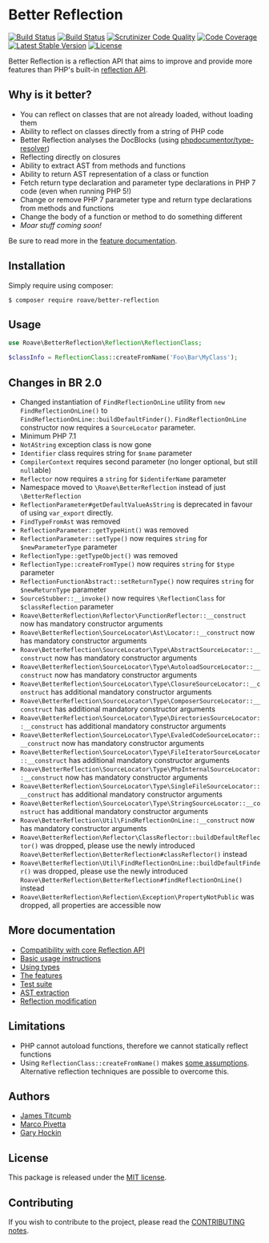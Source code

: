 Better Reflection
=================

[![Build Status](https://travis-ci.org/Roave/BetterReflection.svg?branch=master)](https://travis-ci.org/Roave/BetterReflection) [![Build Status](https://ci.appveyor.com/api/projects/status/github/Roave/BetterReflection?svg=true&branch=master)](https://ci.appveyor.com/project/Ocramius/betterreflection-4jx2w) [![Scrutinizer Code Quality](https://scrutinizer-ci.com/g/Roave/BetterReflection/badges/quality-score.png?b=master)](https://scrutinizer-ci.com/g/Roave/BetterReflection/?branch=master) [![Code Coverage](https://scrutinizer-ci.com/g/Roave/BetterReflection/badges/coverage.png?b=master)](https://scrutinizer-ci.com/g/Roave/BetterReflection/?branch=master) [![Latest Stable Version](https://poser.pugx.org/roave/better-reflection/v/stable)](https://packagist.org/packages/roave/better-reflection) [![License](https://poser.pugx.org/roave/better-reflection/license)](https://packagist.org/packages/roave/better-reflection)

Better Reflection is a reflection API that aims to improve and provide more
features than PHP's built-in [reflection API](http://php.net/manual/en/book.reflection.php).

## Why is it better?

* You can reflect on classes that are not already loaded, without loading them
* Ability to reflect on classes directly from a string of PHP code
* Better Reflection analyses the DocBlocks (using [phpdocumentor/type-resolver](https://github.com/phpDocumentor/TypeResolver))
* Reflecting directly on closures
* Ability to extract AST from methods and functions
* Ability to return AST representation of a class or function
* Fetch return type declaration and parameter type declarations in PHP 7 code (even when running PHP 5!)
* Change or remove PHP 7 parameter type and return type declarations from methods and functions
* Change the body of a function or method to do something different
* *Moar stuff coming soon!*

Be sure to read more in the [feature documentation](https://github.com/Roave/BetterReflection/tree/master/docs/features.md).

## Installation

Simply require using composer:

```shell
$ composer require roave/better-reflection
```

## Usage

```php
use Roave\BetterReflection\Reflection\ReflectionClass;

$classInfo = ReflectionClass::createFromName('Foo\Bar\MyClass');
```

## Changes in BR 2.0

 * Changed instantiation of `FindReflectionOnLine` utility from `new FindReflectionOnLine()` to `FindReflectionOnLine::buildDefaultFinder()`. `FindReflectionOnLine` constructor now requires a `SourceLocator` parameter.
 * Minimum PHP 7.1
 * `NotAString` exception class is now gone
 * `Identifier` class requires string for `$name` parameter
 * `CompilerContext` requires second parameter (no longer optional, but still `null`able)
 * `Reflector` now requires a `string` for `$identiferName` parameter
 * Namespace moved to `\Roave\BetterReflection` instead of just `\BetterReflection`
 * `ReflectionParameter#getDefaultValueAsString` is deprecated in favour of using `var_export` directly.
 * `FindTypeFromAst` was removed
 * `ReflectionParameter::getTypeHint()` was removed
 * `ReflectionParameter::setType()` now requires `string` for `$newParameterType` parameter
 * `ReflectionType::getTypeObject()` was removed
 * `ReflectionType::createFromType()` now requires `string` for `$type` parameter
 * `ReflectionFunctionAbstract::setReturnType()` now requires `string` for `$newReturnType` parameter
 * `SourceStubber::__invoke()` now requires `\ReflectionClass` for `$classReflection` parameter
 * `Roave\BetterReflection\Reflector\FunctionReflector::__construct` now has mandatory constructor arguments
 * `Roave\BetterReflection\SourceLocator\Ast\Locator::__construct` now has mandatory constructor arguments
 * `Roave\BetterReflection\SourceLocator\Type\AbstractSourceLocator::__construct` now has mandatory constructor arguments
 * `Roave\BetterReflection\SourceLocator\Type\AutoloadSourceLocator::__construct` now has mandatory constructor arguments
 * `Roave\BetterReflection\SourceLocator\Type\ClosureSourceLocator::__construct` has additional mandatory constructor arguments
 * `Roave\BetterReflection\SourceLocator\Type\ComposerSourceLocator::__construct` has additional mandatory constructor arguments
 * `Roave\BetterReflection\SourceLocator\Type\DirectoriesSourceLocator::__construct` has additional mandatory constructor arguments
 * `Roave\BetterReflection\SourceLocator\Type\EvaledCodeSourceLocator::__construct` now has mandatory constructor arguments
 * `Roave\BetterReflection\SourceLocator\Type\FileIteratorSourceLocator::__construct` has additional mandatory constructor arguments
 * `Roave\BetterReflection\SourceLocator\Type\PhpInternalSourceLocator::__construct` now has mandatory constructor arguments
 * `Roave\BetterReflection\SourceLocator\Type\SingleFileSourceLocator::__construct` has additional mandatory constructor arguments
 * `Roave\BetterReflection\SourceLocator\Type\StringSourceLocator::__construct` has additional mandatory constructor arguments
 * `Roave\BetterReflection\Util\FindReflectionOnLine::__construct` now has mandatory constructor arguments
 * `Roave\BetterReflection\Reflector\ClassReflector::buildDefaultReflector()` was dropped, please use the newly
   introduced `Roave\BetterReflection\BetterReflection#classReflector()` instead
 * `Roave\BetterReflection\Util\FindReflectionOnLine::buildDefaultFinder()` was dropped, please use the newly
   introduced `Roave\BetterReflection\BetterReflection#findReflectionOnLine()` instead
 * `Roave\BetterReflection\Reflection\Exception\PropertyNotPublic` was dropped, all properties are accessible now 

## More documentation

* [Compatibility with core Reflection API](https://github.com/Roave/BetterReflection/tree/master/docs/compatibility.md)
* [Basic usage instructions](https://github.com/Roave/BetterReflection/tree/master/docs/usage.md)
* [Using types](https://github.com/Roave/BetterReflection/tree/master/docs/types.md)
* [The features](https://github.com/Roave/BetterReflection/tree/master/docs/features.md)
* [Test suite](https://github.com/Roave/BetterReflection/blob/master/test/README.md)
* [AST extraction](https://github.com/Roave/BetterReflection/tree/master/docs/ast-extraction.md)
* [Reflection modification](https://github.com/Roave/BetterReflection/tree/master/docs/reflection-modification.md)

## Limitations

* PHP cannot autoload functions, therefore we cannot statically reflect functions
* Using `ReflectionClass::createFromName()` makes [some assumptions](https://github.com/Roave/BetterReflection/tree/master/docs/usage.md#basic-reflection). Alternative reflection techniques are possible to overcome this.

## Authors

* [James Titcumb](https://github.com/asgrim)
* [Marco Pivetta](https://github.com/Ocramius)
* [Gary Hockin](https://github.com/GeeH)

## License

This package is released under the [MIT license](LICENSE).

## Contributing

If you wish to contribute to the project, please read the [CONTRIBUTING notes](CONTRIBUTING.md).
